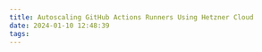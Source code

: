 ```yaml
---
title: Autoscaling GitHub Actions Runners Using Hetzner Cloud
date: 2024-01-10 12:48:39
tags:
---
```

